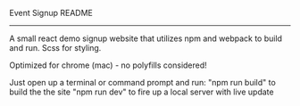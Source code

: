 Event Signup README

**********************************************************
A small react demo signup website that utilizes npm and webpack
to build and run.
Scss for styling.

Optimized for chrome (mac) - no polyfills considered!

Just open up a terminal or command prompt and run:
"npm run build" to build the the site
"npm run dev" to fire up a local server with live update